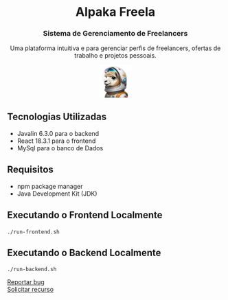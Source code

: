 <h1 align="center">Alpaka Freela</h1>

<h3 align="center">Sistema de Gerenciamento de Freelancers</h3>

<p align="center">
  Uma plataforma intuitiva e para gerenciar perfis de freelancers, ofertas de trabalho e projetos pessoais.
</p>

<p align="center">
 <img src="./react-frontend/src/img/alpaca-astronaut.png" width="15%" alt="Image description">
</p> 
  
  
## Tecnologias Utilizadas

- Javalin 6.3.0 para o backend
- React 18.3.1 para o frontend
- MySql para o banco de Dados

## Requisitos
- npm package manager
- Java Development Kit (JDK)

## Executando o Frontend Localmente
```
./run-frontend.sh
```

## Executando o Backend Localmente
```
./run-backend.sh
```

<a href="https://github.com/kaue-oliveira/RedeMais/issues/new?assignees=-&labels=bug&template=bug_report.yml">Reportar bug</a><br>
<a href="https://github.com/kaue-oliveira/RedeMais/issues/new?assignees=&labels=feature&template=feature_request.yml">Solicitar recurso</a>